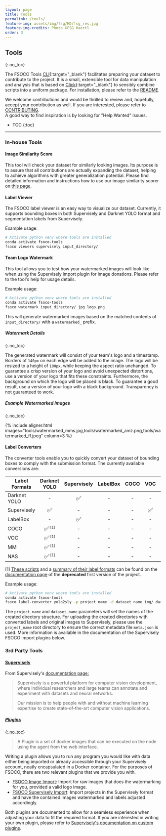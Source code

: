 ```yaml
---
layout: page
title: Tools
permalink: /tools/
feature-img: assets/img/fsg/HD/fsg_res.jpg
feature-img-credits: Photo ©FSG Haertl
order: 3
---
```


## Tools
{:.no_toc}

The FSOCO Tools [CLI](https://en.wikipedia.org/wiki/Command-line_interface "Opens in a new tab."){:target="_blank"} facilitates preparing your dataset to contribute to the project.
It is a small, extensible tool for data manipulation and analysis that is based on [Click](https://click.palletsprojects.com/en/7.x/ "Opens in a new tab."){:target="_blank"} to sensibly combine scripts into a uniform package.
For installation, please refer to the [README](https://github.com/fsoco/fsoco-dataset/blob/master/tools/README.md).

We welcome contributions and would be thrilled to review and, hopefully, accept your contribution as well.
If you are interested, please refer to [CONTRIBUTING](https://github.com/fsoco/fsoco-dataset/blob/master/CONTRIBUTING.md).
<br/>
A good way to find inspiration is by looking for "Help Wanted" Issues.

* TOC
{:toc}
---

### In-house Tools

#### Image Similarity Score
This tool will check your dataset for similarly looking images.
Its purpose is to assure that all contributions are actually expanding the dataset, helping to achieve algorithms with greater generalization potential.
Please find detailed information and instructions how to use our image similarity scorer on [this page](./image_similarity_score).


####  Label Viewer
The FSOCO label viewer is an easy way to visualize our dataset. Currently, it supports bounding boxes in both Supervisely and Darknet YOLO format and segmentation labels from Supervisely.

Example usage:
```bash
# Activate python venv where tools are installed
conda activate fsoco-tools 
fsoco viewers supervisely input_directory/
```

#### Team Logo Watermark
This tool allows you to test how your watermarked images will look like when using the Supervisely import plugin for image donations. Please refer to the tool's help for usage details.

Example usage:
```bash
# Activate python venv where tools are installed
conda activate fsoco-tools 
fsoco watermark input_directory/ jpg logo.png
```
This will generate watermarked images based on the matched contents of `input_directory/` with a `watermarked_` prefix.

##### Watermark Details
{:.no_toc}

The generated watermark will consist of your team's logo and a timestamp. Borders of `140px` on each edge will be added to the image.
The logo will be resized to a height of `100px`, while keeping the aspect ratio unchanged. To guarantee a crisp version of your logo and avoid unexpected distortions, use a version of your logo that fits these constraints.
Furthermore, the background on which the logo will be placed is black. To guarantee a good result, use a version of your logo with a black background. 
Transparency is not guaranteed to work.

##### Example Watermarked Images
{:.no_toc}

{% include aligner.html images="tools/watermarked_mms.jpg,tools/watermarked_amz.png,tools/watermarked_ff.jpeg" column=3 %}
<br>

#### Label Converters
The converter tools enable you to quickly convert your dataset of bounding boxes to comply with the submission format.
The currently available conversions are:

| Label Formats| Darknet YOLO | Supervisely | LabelBox | COCO | VOC | MM | NAS |
|---|:---:|:---:|:---:|:---:|:---:|:---:|:---:|
| Darknet YOLO | - | <span style='font-size:20px;'>&#9989;</span> | - | - | - | - | - | 
| Supervisely | <span style='font-size:20px;'>&#9989;</span> | - | - | - | <span style='font-size:20px;'>&#9989;</span> | - | - |
| LabelBox | - | <span style='font-size:20px;'>&#9989;</span> | - | - | - | - | - | 
| COCO | <span style='font-size:20px;'>&#9989;</span><sup><small> [1]</small></sup> | - | - | - | - | - | - |
| VOC | <span style='font-size:20px;'>&#9989;</span><sup><small> [1]</small></sup> | - | - | - | - | - | - |
| MM | <span style='font-size:20px;'>&#9989;</span><sup><small> [1]</small></sup> | - | - | - | - | - | - |
| NAS | <span style='font-size:20px;'>&#9989;</span><sup><small> [1]</small></sup> | - | - | - | - | - | - |

[1] [These scripts](https://github.com/ddavid/fsoco/tree/master/scripts/label-converters) and a [summary of their label formats](https://ddavid.github.io/fsoco/#annotation-types) can be found on the [documentation page](https://ddavid.github.io/fsoco/) of the **deprecated** first version of the project. <br/>

Example usage:
```bash
# Activate python venv where tools are installed
conda activate fsoco-tools
fsoco label-converter yolo2sly -p project_name -d dataset_name img/ darknet_labels/ .
```

The `project_name` and `dataset_name` parameters will set the names of the created directory structure.
For uploading the created directories with converted labels and original images to Supervisely, please use the `project_name` root directory to ensure the correct metadata file `meta.json` is used.
More information is available in the documentation of the Supervisely FSOCO import plugins below.

### 3rd Party Tools
#### [Supervisely](https://supervise.ly/)
From Supervisely's [documentation page:](https://docs.supervise.ly)
> Supervisely is a powerful platform for computer vision development, where individual researchers and large teams can annotate and experiment with datasets and neural networks.
>
> Our mission is to help people with and without machine learning expertise to create state-of-the-art computer vision applications.

##### [Plugins](https://docs.supervise.ly/customization/plugins#what-is-a-plugin)
{:.no_toc}
> A Plugin is a set of docker images that can be executed on the node using the agent from the web interface.

Writing a plugin allows you to run any program you would like with data either being imported or already accessible through your Supervisely account, neatly encapsulated in a Docker container.
For the purposes of FSOCO, there are two relevant plugins that we provide you with.

* <a alt="FSOCO Image Import" href="https://app.supervise.ly/explore/plugins/fsoco-image-import-75571/overview" target="_blank">FSOCO Image Import</a>: Import for raw images that does the watermarking for you, provided a valid logo image.
* <a alt="FSOCO Supervisely Import" href="https://app.supervise.ly/explore/plugins/fsoco-supervisely-import-75595/overview" target="_blank">FSOCO Supervisely Import</a>: Import projects in the Supervisely format and have the contained images watermarked and labels adjusted accordingly.

Both plugins are documented to allow for a seamless experience when adjusting your data to fit the required format. 
If you are interested in writing your own plugin, please refer to [Supervisely's documentation on custom plugins](https://github.com/supervisely/supervisely/blob/master/help/tutorials/01_create_new_plugin/how_to_create_plugin.md).